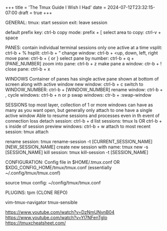 +++
title = 'The Tmux Guide I Wish I Had'
date = 2024-07-12T23:32:15-07:00
draft = true
+++

GENERAL:
tmux: start session
exit: leave session

default prefix key: ctrl-b
copy mode: prefix + [
select area to copy: ctrl-v + space

PANES:
contain individual terminal sessions
only one active at a time
vsplit: ctrl-b + %
hsplit: ctrl-b + “
change window: ctrl-b + <up, down, left, right
move pane: ctrl-b + { or }
select pane by number: ctrl-b + q + [PANE_NUMBER]
zoom into pane: ctrl-b + z
make pane a window: ctr-b + !
close pane: ctrl-b + x

WINDOWS
Container of panes
has single active pane
shown at bottom of screen along with active window
new window: ctrl-b + c
switch to WINDOW_NUMBER: ctrl-b + [WINDOW_NUMBER]
rename window: ctrl-b + ,
cycle windows: ctrl-b + n or p
swap windows: ctr-b + :swap-window

SESSIONS
top most layer, collection of 1 or more windows
can have as many as you want open, but generally only attach to one
have a single active window
Able to resume sessions and processes even in th event of connection loss
detach session: ctrl-b + d
list sessions: tmux ls OR ctrl-b + s inside of session
preview windows: ctrl-b + w
attach to most recent session: tmux attach

rename session: tmux rename-session -t [CURRENT_SESSION_NAME] [NEW_SESSION_NAME]
create new session with name: tmux new -s [SESSION_NAME]
kill session: tmux kill-session -t [SESSION_NAME]


CONFIGURATION:
Config file in $HOME/.tmux.conf OR $XDG_CONFIG_HOME/tmux/tmux.conf (essentially ~/.config/tmux/tmux.conf)

source tmux config: ~/config/tmux/tmux.conf

PLUGINS:
tpm (CLONE REPO)

vim-tmux-navigator
tmux-sensible


https://www.youtube.com/watch?v=DzNmUNvnB04
https://www.youtube.com/watch?v=Yl7NFenTgIo
https://tmuxcheatsheet.com/

